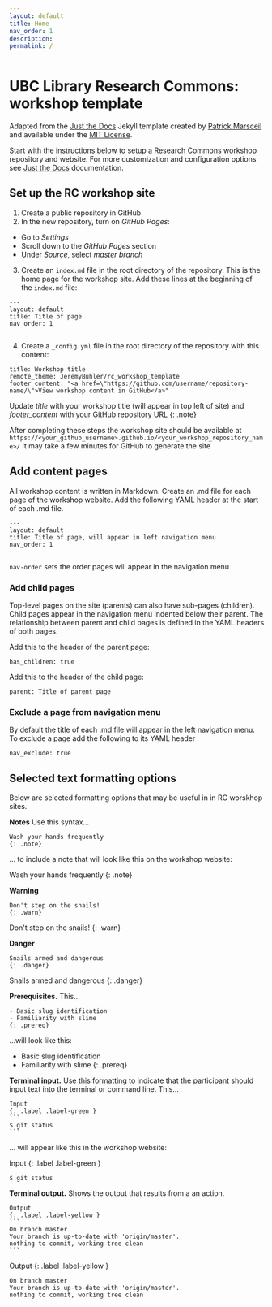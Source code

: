 ```yaml
---
layout: default
title: Home
nav_order: 1
description:
permalink: /
---
```


# UBC Library Research Commons: workshop template

Adapted from the [Just the Docs](https://github.com/pmarsceill/just-the-docs) Jekyll template created by [Patrick Marsceil](https://github.com/pmarsceill) and available under the [MIT License](http://opensource.org/licenses/MIT).

Start with the instructions below to setup a Research Commons workshop repository and website. For more customization and configuration options see [Just the Docs](https://pmarsceill.github.io/just-the-docs/) documentation.

## Set up the RC workshop site

1. Create a public repository in GitHub
2. In the new repository, turn on _GitHub Pages_:
  - Go to _Settings_
  - Scroll down to the _GitHub Pages_ section
  - Under _Source_, select _master branch_

3. Create an `index.md` file in the root directory of the repository. This is the home page for the workshop site. Add these lines at the beginning of the `index.md` file:

```
---
layout: default
title: Title of page
nav_order: 1
---
```

4. Create a `_config.yml` file in the root directory of the repository with this content:

```
title: Workshop title
remote_theme: JeremyBuhler/rc_workshop_template
footer_content: "<a href=\"https://github.com/username/repository-name/\">View workshop content in GitHub</a>"
```
Update _title_ with your workshop title (will appear in top left of site) and _footer_content_ with your GitHub repository URL
{: .note}

After completing these steps the workshop site should be available at `https://<your_github_username>.github.io/<your_workshop_repository_name>/`
It may take a few minutes for GitHub to generate the site

## Add content pages
All workshop content is written in Markdown. Create an .md file for each page of the workshop website. Add the following YAML header at the start of each .md file.

```
---
layout: default
title: Title of page, will appear in left navigation menu
nav_order: 1
---
```  

`nav-order` sets the order pages will appear in the navigation menu

### Add child pages
Top-level pages on the site (parents) can also have sub-pages (children). Child pages appear in the navigation menu indented below their parent. The relationship between parent and child pages is defined in the YAML headers of both pages.

Add this to the header of the parent page:

```
has_children: true
```

Add this to the header of the child page:
```
parent: Title of parent page
```

### Exclude a page from navigation menu
By default the title of each .md file will appear in the left navigation menu.  To exclude a page add the following to its YAML header
```
nav_exclude: true
```

## Selected text formatting options
Below are selected formatting options that may be useful in  in RC worskhop sites.

__Notes__
Use this syntax...

```  
Wash your hands frequently
{: .note}
```
... to include a note that will look like this on the workshop website:

Wash your hands frequently
{: .note}

__Warning__
```
Don't step on the snails!
{: .warn}
```
Don't step on the snails!
{: .warn}

__Danger__
```
Snails armed and dangerous
{: .danger}
```
Snails armed and dangerous
{: .danger}

__Prerequisites.__
This...

```
- Basic slug identification
- Familiarity with slime
{: .prereq}
```
...will look like this:

- Basic slug identification
- Familiarity with slime
{: .prereq}

__Terminal input.__
Use this formatting to indicate that the participant should input text into the terminal or command line. This...

~~~
Input
{: .label .label-green }
```
$ git status
```
~~~
... will appear like this in the workshop website:

Input
{: .label .label-green }
```
$ git status
```

__Terminal output.__ Shows the output that results from a an action.

~~~
Output
{: .label .label-yellow }
```
On branch master
Your branch is up-to-date with 'origin/master'.
nothing to commit, working tree clean
```
~~~

Output
{: .label .label-yellow }
```
On branch master
Your branch is up-to-date with 'origin/master'.
nothing to commit, working tree clean
```
